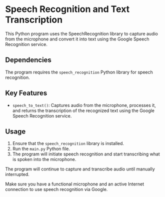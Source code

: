 # Speech Recognition and Text Transcription

This Python program uses the SpeechRecognition library to capture audio from the microphone and convert it into text using the Google Speech Recognition service.

## Dependencies

The program requires the `speech_recognition` Python library for speech recognition.

## Key Features

- `speech_to_text()`: Captures audio from the microphone, processes it, and returns the transcription of the recognized text using the Google Speech Recognition service.

## Usage

1. Ensure that the `speech_recognition` library is installed.
2. Run the `main.py` Python file.
3. The program will initiate speech recognition and start transcribing what is spoken into the microphone.

The program will continue to capture and transcribe audio until manually interrupted.

Make sure you have a functional microphone and an active Internet connection to use speech recognition via Google.
